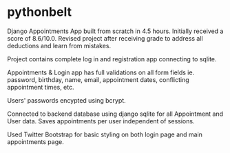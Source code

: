 # pythonbelt
Django Appointments App built from scratch in 4.5 hours. Initially received a score of 8.6/10.0. Revised project after receiving grade to address all deductions and learn from mistakes.

Project contains complete log in and registration app connecting to sqlite.

Appointments & Login app has full validations on all form fields ie. password, birthday, name, email, appointment dates, conflicting appointment times, etc.

Users' passwords encypted using bcrypt.

Connected to backend database using django sqlite for all Appointment and User data. Saves appointments per user independent of sessions.

Used Twitter Bootstrap for basic styling on both login page and main appointments page.
